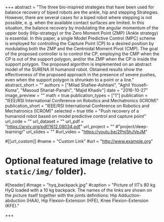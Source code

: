 +++
abstract = "The three bio-inspired strategies that have been used for balance recovery of biped robots are the ankle, hip and stepping Strategies. However, there are several cases for a biped robot where stepping is not possible, e. g. when the available contact surfaces are limited. In this situation, the balance recovery by modulating the angular momentum of the upper body (Hip-strategy) or the Zero Moment Point (ZMP) (Ankle strategy) is essential. In this paper, a single Model Predictive Control (MPC) scheme is employed for controlling the Capture Point (CP) to a desired position by modulating both the ZMP and the Centroidal Moment Pivot (CMP). The goal of the proposed controller is to control the CP, employing the CMP when the CP is out of the support polygon, and/or the ZMP when the CP is inside the support polygon. The proposed algorithm is implemented on an abstract model of the SURENA III humanoid robot. Obtained results show the effectiveness of the proposed approach in the presence of severe pushes, even when the support polygon is shrunken to a point or a line."
abstract_short = ""
authors = ["Milad Shafiee-Ashtiani", "Aghil Yousefi-Koma", "Masoud Shariat-Panahi", "Majid Khadiv"]
date = "2016-10-27"
image_preview = ""
math = true
publication_types = ["1"]
publication = "IEEE/RSI International Conference on Robotics and Mechatronics (ICROM)"
publication_short = "IEEE/RSI International Conference on Robotics and Mechatronics (ICROM)"
selected = true
title = "Push recovery of a humanoid robot based on model predictive control and capture point"
url_code = ""
url_dataset = ""
url_pdf = "https://arxiv.org/pdf/1612.08034.pdf"
url_project = "" 
#"project/deep-learning/"
url_slides = ""
#url_video = "https://youtu.be/2Pnj5hJVeJM"

#[[url_custom]]
#name = "Custom Link"
#url = "http://www.example.org"

# Optional featured image (relative to `static/img/` folder).
#[header]
#image = "hyq_backpack.jpg"
#caption = "Picture of IIT’s 80 kg HyQ loaded with a 10 kg backpack. The names of the links are shown on the picture itself together with the joints definitions: Hip Adduction-abduction (HAA), Hip Flexion-Extension (HFE), Knee Flexion-Extension (KFE)."

+++
